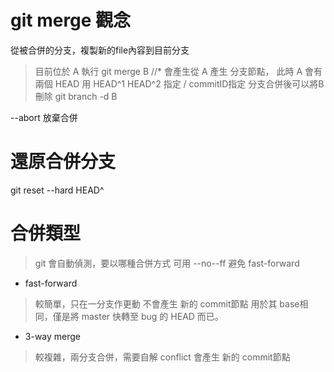 # git merge 觀念

從被合併的分支，複製新的file內容到目前分支

> 目前位於 A 執行 git merge B
//* 會產生從 A 產生 分支節點，
此時 A 會有兩個 HEAD 用 HEAD^1 HEAD^2 指定 / commitID指定
> 分支合併後可以將B刪除
git branch -d B

--abort 放棄合併

# 還原合併分支 
git reset --hard HEAD^

# 合併類型
> git 會自動偵測，要以哪種合併方式
可用 --no--ff 避免 fast-forward

* fast-forward
> 較簡單，只在一分支作更動
不會產生 新的 commit節點
用於其 base相同，僅是將 master 快轉至 bug 的 HEAD 而已。

* 3-way merge
> 較複雜，兩分支合併，需要自解 conflict
會產生 新的 commit節點